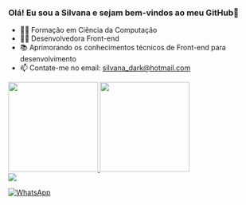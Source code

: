 ### Olá! Eu sou a Silvana e sejam bem-vindos ao meu GitHub👋

- 👩‍💻 Formação em Ciência da Computação
- 👩‍💻 Desenvolvedora Front-end
- 📚 Aprimorando os conhecimentos técnicos de Front-end para desenvolvimento
- 📫 Contate-me no email: silvana_dark@hotmail.com

<div>
    <a href="https://github.com/silvanavaz13">
    <img height="180em" src="https:/gituhub-readme-stats.vercel.app/api?username="silvanavaz13&show_icons=false&theme=dracula&include_all_commits=true&count_private=true"/>
    <img height="180em" src="https:/github-readme-stats.vercel.app/api/top-langs/?username=silvanavaz13&layout=compact&langs_count=16&theme=dracula"/>
</div>  

<div>
    <a href="https://www.linkedin.com/in/silvana-vaz-os%C3%B3rio-6328a71a7" target="_blank"><img src="https://img.shields.io/badge/-LinkedIn-%230077B5?style=for-the-badge&logo=linkedin&logoColor=white" target="_blank"></a> 
  </div>

[![WhatsApp](https://img.shields.io/badge/WhatsApp-25D366?style=for-the-badge&logo=whatsapp&logoColor=white)](https://wa.me/55+11+982574607_WHATSAPP)

